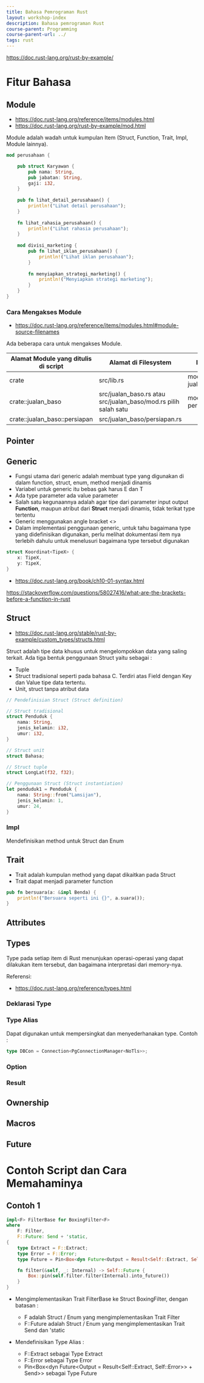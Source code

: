 ```yaml
---
title: Bahasa Pemrograman Rust
layout: workshop-index
description: Bahasa pemrograman Rust
course-parent: Programming
course-parent-url: ../
tags: rust
---
```


https://doc.rust-lang.org/rust-by-example/

# Fitur Bahasa

## Module
- https://doc.rust-lang.org/reference/items/modules.html
- https://doc.rust-lang.org/rust-by-example/mod.html

Module adalah wadah untuk kumpulan Item (Struct, Function, Trait, Impl, Module lainnya).

```rust
mod perusahaan {

    pub struct Karyawan {
        pub nama: String,
        pub jabatan: String,
        gaji: i32,
    }
    
    pub fn lihat_detail_perusahaan() {
        println!("Lihat detail perusahaan");
    }
    
    fn lihat_rahasia_perusahaan() {
        println!("Lihat rahasia perusahaan");
    }
    
    mod divisi_marketing {
        pub fn lihat_iklan_perusahaan() {
            println!("Lihat iklan perusahaan");
        }
        
        fn menyiapkan_strategi_marketing() {
            println!("Menyiapkan strategi marketing");
        }
    }
}
```

### Cara Mengakses Module

- https://doc.rust-lang.org/reference/items/modules.html#module-source-filenames

Ada beberapa cara untuk mengakses Module. 

| Alamat Module yang ditulis di script | Alamat di Filesystem | Isi File |
| --- | --- | --- |
| crate | src/lib.rs | mod jualan_baso; |
| crate::jualan_baso | src/jualan_baso.rs atau src/jualan_baso/mod.rs pilih salah satu | mod persiapan; |
| crate::jualan_baso::persiapan | src/jualan_baso/persiapan.rs | |


## Pointer

## Generic
- Fungsi utama dari generic adalah membuat type yang digunakan di dalam function, struct, enum, method menjadi dinamis
- Variabel untuk generic itu bebas gak harus E dan T
- Ada type parameter ada value parameter
- Salah satu kegunaannya adalah agar tipe dari parameter input output **Function**, maupun atribut dari **Struct** menjadi dinamis, tidak terikat type tertentu
- Generic menggunakan angle bracket \<\>
- Dalam implementasi penggunaan generic, untuk tahu bagaimana type yang didefinisikan digunakan, perlu melihat dokumentasi item nya terlebih dahulu untuk menelusuri bagaimana type tersebut digunakan

```rust
struct Koordinat<TipeX> {
    x: TipeX,
    y: TipeX,
}
```

- https://doc.rust-lang.org/book/ch10-01-syntax.html

https://stackoverflow.com/questions/58027416/what-are-the-brackets-before-a-function-in-rust

## Struct

- https://doc.rust-lang.org/stable/rust-by-example/custom_types/structs.html

Struct adalah tipe data khusus untuk mengelompokkan data yang saling terkait. Ada tiga bentuk penggunaan Struct yaitu sebagai :
- Tuple
- Struct tradisional seperti pada bahasa C. Terdiri atas Field dengan Key dan Value tipe data tertentu.
- Unit, struct tanpa atribut data

```rust
// Pendefinisian Struct (Struct definition)

// Struct tradisional
struct Penduduk {
    nama: String,
    jenis_kelamin: i32,
    umur: i32,
}

// Struct unit
struct Bahasa;

// Struct tuple
struct LongLat(f32, f32);

// Penggunaan Struct (Struct instantiation)
let penduduk1 = Penduduk {
    nama: String::from("Lamsijan"),
    jenis_kelamin: 1,
    umur: 24,
}
```

### Impl
Mendefinisikan method untuk Struct dan Enum

## Trait
- Trait adalah kumpulan method yang dapat dikaitkan pada Struct
- Trait dapat menjadi parameter function
```rust
pub fn bersuara(a: &impl Benda) {
    println!("Bersuara seperti ini {}", a.suara());
}
```

## Attributes

## Types

Type pada setiap item di Rust menunjukan operasi-operasi yang dapat dilakukan item tersebut, dan bagaimana interpretasi dari memory-nya.

Referensi:
- https://doc.rust-lang.org/reference/types.html

### Deklarasi Type

### Type Alias

Dapat digunakan untuk mempersingkat dan menyederhanakan type. Contoh :
```rust
type DBCon = Connection<PgConnectionManager<NoTls>>;
```

### Option

### Result

## Ownership

## Macros

## Future

# Contoh Script dan Cara Memahaminya

## Contoh 1

```rust
impl<F> FilterBase for BoxingFilter<F>
where
    F: Filter,
    F::Future: Send + 'static,
{
    type Extract = F::Extract;
    type Error = F::Error;
    type Future = Pin<Box<dyn Future<Output = Result<Self::Extract, Self::Error>> + Send>>;

    fn filter(&self, _: Internal) -> Self::Future {
        Box::pin(self.filter.filter(Internal).into_future())
    }
}
```

- Mengimplementasikan Trait FilterBase ke Struct BoxingFilter, dengan batasan :
  - F adalah Struct / Enum yang mengimplementasikan Trait Filter
  - F::Future adalah Struct / Enum yang mengimplementasikan Trait Send dan 'static
  
- Mendefinisikan Type Alias :
  - F::Extract sebagai Type Extract
  - F::Error sebagai Type Error
  - Pin<Box<dyn Future<Output = Result<Self::Extract, Self::Error>> + Send>> sebagai Type Future

